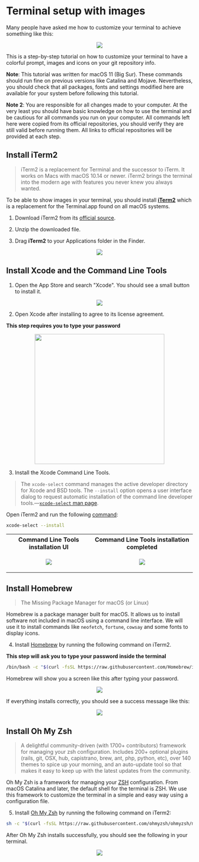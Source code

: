 
# Terminal setup with images

Many people have asked me how to customize your terminal to achieve something like this:

<p align="center">
  <img src="img/01-final-result.png"/>
</p>

This is a step-by-step tutorial on how to customize your terminal to have a colorful prompt, images and icons on your git repository info.

**Note**: This tutorial was written for macOS 11 (Big Sur). These commands should run fine on previous versions like Catalina and Mojave. Nevertheless, you should check that all packages, fonts and settings modified here are available for your system before following this tutorial. 

**Note 2**: You are responsible for all changes made to your computer. At the very least you should have basic knowledge on how to use the terminal and be cautious for all commands you run on your computer. All commands left here were copied from its official repositories, you should verify they are still valid before running them. All links to official repositories will be provided at each step.  

## Install iTerm2

> iTerm2 is a replacement for Terminal and the successor to iTerm. It works on Macs with macOS 10.14 or newer. iTerm2 brings the terminal into the modern age with features you never knew you always wanted.

To be able to show images in your terminal, you should install [**iTerm2**](https://iterm2.com/) which is a replacement for the Terminal.app found on all macOS systems. 

1. Download iTerm2 from its [official source](https://iterm2.com/).

2. Unzip the downloaded file.

3. Drag **iTerm2** to your Applications folder in the Finder. 

<p align="center">
  <img src="img/02-finder-iterm2.png"/>
</p>

## Install Xcode and the Command Line Tools

1. Open the App Store and search "Xcode". You should see a small button to install it. 

<p align="center">
  <img src="img/03-appstore-xcode.png"/>
</p>

2. Open Xcode after installing to agree to its license agreement.

**This step requires you to type your password**

<p align="center">
  <img src="img/04-xcode-license-agreement.png" height="350px"/>
</p>

3. Install the Xcode Command Line Tools.

> The `xcode-select` command manages the active developer directory for Xcode and BSD tools. The `--install` option opens a user interface dialog to request automatic installation of the command line developer tools.—[`xcode-select` man page](https://developer.apple.com/documentation/os/reading_unix_manual_pages).

Open iTerm2 and run the following [command](https://developer.apple.com/library/archive/technotes/tn2339/_index.html):

```zsh
xcode-select --install
```

<table>
  <tr>
    <th>Command Line Tools installation UI</th>
    <th>Command Line Tools installation completed</th>
  </tr>
  <tr>
    <td>
      <p align="center">
        <img src="img/05-xcode-command-line-tools-ui.png"/>
      </p>
    </td>
      <td>
      <p align="center">
        <img src="img/06-xcode-command-line-tools-finished.png"/>
      </p>
    </td>
  </tr>
</table>

## Install Homebrew

> The Missing Package Manager for macOS (or Linux)

Homebrew is a package manager built for macOS. It allows us to install software not included in macOS using a command line interface. We will use it to install commands like `neofetch`, `fortune`, `cowsay` and some fonts to display icons.

4. Install [Homebrew](https://brew.sh/) by running the following command on iTerm2.

**This step will ask you to type your password inside the terminal**

```zsh
/bin/bash -c "$(curl -fsSL https://raw.githubusercontent.com/Homebrew/install/HEAD/install.sh)"
```

Homebrew will show you a screen like this after typing your password.

<p align="center">
  <img src="img/07-homebrew-installation-prompt.png"/>
</p>

If everything installs correctly, you should see a success message like this:

<p align="center">
  <img src="img/08-homebrew-installation-success.png"/>
</p>

## Install Oh My Zsh

>A delightful community-driven (with 1700+ contributors) framework for managing your zsh configuration. Includes 200+ optional plugins (rails, git, OSX, hub, capistrano, brew, ant, php, python, etc), over 140 themes to spice up your morning, and an auto-update tool so that makes it easy to keep up with the latest updates from the community.

Oh My Zsh is a framework for managing your [ZSH](https://en.wikipedia.org/wiki/Z_shell) configuration. From macOS Catalina and later, the default shell for the terminal is ZSH. We use this framework to customize the terminal in a simple and easy way using a configuration file. 

5. Install [Oh My Zsh](https://github.com/ohmyzsh/ohmyzsh#basic-installation) by running the following command on iTerm2:

```zsh
sh -c "$(curl -fsSL https://raw.githubusercontent.com/ohmyzsh/ohmyzsh/master/tools/install.sh)"
```

After Oh My Zsh installs successfully, you should see the following in your terminal.

<p align="center">
  <img src="img/09-oh-my-zsh-success.png"/>
</p>

